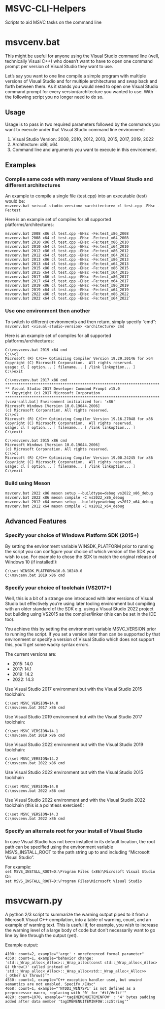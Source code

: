 # MSVC-CLI-Helpers
Scripts to aid MSVC tasks on the command line

# msvcenv.bat
This might be useful for anyone using the Visual Studio command line (well, technically Visual C++) who doesn’t want to have to open one command prompt per version of Visual Studio they want to use.

Let’s say you want to one line compile a simple program with multiple versions of Visual Studio and for multiple architectures and swap back and forth between them. As it stands you would need to open one Visual Studio command prompt for every version/architecture you wanted to use. With the following script you no longer need to do so.

## Usage
Usage is to pass in two required parameters followed by the commands you want to execute under that Visual Studio command line environment:
1. Visual Studio Version: 2008, 2010, 2012, 2013, 2015, 2017, 2019, 2022
2. Architecture: x86, x64
3. Command line and arguments you want to execute in this environment.

## Examples
### Compile same code with many versions of Visual Studio and different architectures
An example to compile a single file (test.cpp) into an executable (test) would be:  
`msvcenv.bat <visual-studio-version> <architecture> cl test.cpp -EHsc -Fe:test`  

Here is an example set of compiles for all supported platforms/architectures:  
```
msvcenv.bat 2008 x86 cl test.cpp -EHsc -Fe:test_x86_2008
msvcenv.bat 2008 x64 cl test.cpp -EHsc -Fe:test_x64_2008
msvcenv.bat 2010 x86 cl test.cpp -EHsc -Fe:test_x86_2010
msvcenv.bat 2010 x64 cl test.cpp -EHsc -Fe:test_x64_2010
msvcenv.bat 2012 x86 cl test.cpp -EHsc -Fe:test_x86_2012
msvcenv.bat 2012 x64 cl test.cpp -EHsc -Fe:test_x64_2012
msvcenv.bat 2013 x86 cl test.cpp -EHsc -Fe:test_x86_2013
msvcenv.bat 2013 x64 cl test.cpp -EHsc -Fe:test_x64_2013
msvcenv.bat 2015 x86 cl test.cpp -EHsc -Fe:test_x86_2015
msvcenv.bat 2015 x64 cl test.cpp -EHsc -Fe:test_x64_2015
msvcenv.bat 2017 x86 cl test.cpp -EHsc -Fe:test_x86_2017
msvcenv.bat 2017 x64 cl test.cpp -EHsc -Fe:test_x64_2017
msvcenv.bat 2019 x86 cl test.cpp -EHsc -Fe:test_x86_2019
msvcenv.bat 2019 x64 cl test.cpp -EHsc -Fe:test_x64_2019
msvcenv.bat 2022 x86 cl test.cpp -EHsc -Fe:test_x86_2022
msvcenv.bat 2022 x64 cl test.cpp -EHsc -Fe:test_x64_2022`  
```

### Use one environment then another
To switch to different environments and then return, simply specify “cmd”:  
`msvcenv.bat <visual-studio-version> <architecture> cmd`  

Here is an example set of compiles for all supported platforms/architectures:
```
C:\>msvcenv.bat 2019 x64 cmd
C:\>cl
Microsoft (R) C/C++ Optimizing Compiler Version 19.29.30146 for x64
Copyright (C) Microsoft Corporation.  All rights reserved.
usage: cl [ option... ] filename... [ /link linkoption... ]
C:\>exit

C:\>msvcenv.bat 2017 x86 cmd
**********************************************************************
** Visual Studio 2017 Developer Command Prompt v15.0
** Copyright (c) 2017 Microsoft Corporation
**********************************************************************
[vcvarsall.bat] Environment initialized for: 'x86'
Microsoft Windows [Version 10.0.19044.2006]
(c) Microsoft Corporation. All rights reserved.
C:\>cl
Microsoft (R) C/C++ Optimizing Compiler Version 19.16.27048 for x86
Copyright (C) Microsoft Corporation.  All rights reserved.
usage: cl [ option... ] filename... [ /link linkoption... ]
C:\>exit

C:\>msvcenv.bat 2015 x86 cmd
Microsoft Windows [Version 10.0.19044.2006]
(c) Microsoft Corporation. All rights reserved.
C:\>cl
Microsoft (R) C/C++ Optimizing Compiler Version 19.00.24245 for x86
Copyright (C) Microsoft Corporation.  All rights reserved.
usage: cl [ option... ] filename... [ /link linkoption... ]
C:\>exit
```

### Build using Meson
```
msvcenv.bat 2022 x86 meson setup --buildtype=debug vs2022_x86_debug
msvcenv.bat 2022 x86 meson compile -C vs2022_x86_debug
msvcenv.bat 2012 x64 meson setup --buildtype=debug vs2012_x64_debug
msvcenv.bat 2012 x64 meson compile -C vs2012_x64_debug
```

## Advanced Features
### Specify your choice of Windows Platform SDK (2015+)
By setting the environment variable WINSDK_PLATFORM prior to running the script you can configure your choice of which version of the SDK you wish to use. For example to chose the SDK to match the original release of Windows 10 (if installed!):  
```
C:\set WINSDK_PLATFORM=10.0.10240.0
C:\msvcenv.bat 2019 x86 cmd
```

### Specify your choice of toolchain (VS2017+)
Well, this is a bit of a strange one introduced with later versions of Visual Studio but effectively you’re using later tooling environment but compiling with an older standard of the SDK e.g. using a Visual Studio 2022 project but building using VS2015 as the compiler/linker (this can be set in the IDE too).

You achieve this by setting the environment variable MSVC_VERSION prior to running the script. If you set a version later than can be supported by that environment or specify a version of Visual Studio which does not support this, you’ll get some wacky syntax errors.

The current versions are:
* 2015: 14.0
* 2017: 14.1
* 2019: 14.2
* 2022: 14.3

Use Visual Studio 2017 environment but with the Visual Studio 2015 toolchain:
```
C:\set MSVC_VERSION=14.0
C:\msvcenv.bat 2017 x86 cmd
```

Use Visual Studio 2019 environment but with the Visual Studio 2017 toolchain:
```
C:\set MSVC_VERSION=14.1
C:\msvcenv.bat 2019 x86 cmd
```

Use Visual Studio 2022 environment but with the Visual Studio 2019 toolchain:
```
C:\set MSVC_VERSION=14.2
C:\msvcenv.bat 2022 x86 cmd
```

Use Visual Studio 2022 environment but with the Visual Studio 2015 toolchain
```
C:\set MSVC_VERSION=14.0
C:\msvcenv.bat 2022 x86 cmd
```

Use Visual Studio 2022 environment and with the Visual Studio 2022 toolchain (this is a pointless exercise!):
```
C:\set MSVC_VERSION=14.3
C:\msvcenv.bat 2022 x86 cmd
```

### Specify an alternate root for your install of Visual Studio
In case Visual Studio has not been installed in its default location, the root path can be specified using the environment variable MSVS_INSTALL_ROOT to the path string up to and including “Microsoft Visual Studio”.

For example:  
`set MSVS_INSTALL_ROOT=D:\Program Files (x86)\Microsoft Visual Studio`  
Or:  
`set MSVS_INSTALL_ROOT=D:\Program Files\Microsoft Visual Studio`  

# msvcwarn.py
A python 2/3 script to summarize the warning output piped to it from a Microsoft Visual C++ compilation, into a table of warning, count, and an example of warning text. This is useful if, for example, you wish to increase the warning level of a large body of code but don't necessarily want to go line by line through the output (yet).

Example output:
```
4100: count=2, example="'argc' : unreferenced formal parameter"
4350: count=1, example="behavior change: 'std::_Wrap_alloc<_Alloc>::_Wrap_alloc(const std::_Wrap_alloc<_Alloc> &) throw()' called instead of 'std::_Wrap_alloc<_Alloc>::_Wrap_alloc<std::_Wrap_alloc<_Alloc>>(_Other &) throw()'"
4530: count=1, example="C++ exception handler used, but unwind semantics are not enabled. Specify /EHsc"
4668: count=1, example="'NTDDI_WIN7SP1' is not defined as a preprocessor macro, replacing with '0' for '#if/#elif'"
4820: count=1070, example="'tagIMEMENUITEMINFOW' : '4' bytes padding added after data member 'tagIMEMENUITEMINFOW::szString'"
```
